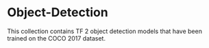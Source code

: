 # Object-Detection
This collection contains TF 2 object detection models that have been trained on the COCO 2017 dataset.

